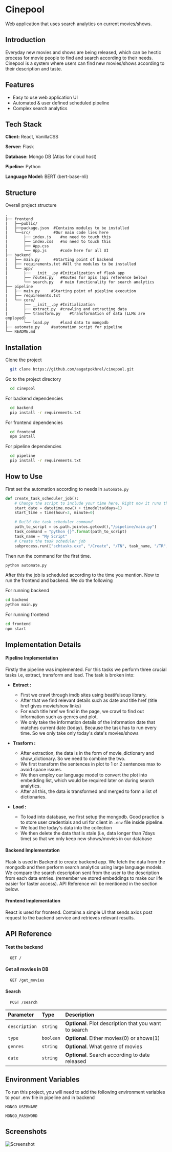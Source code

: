 
# Cinepool

Web application that uses search analytics on current movies/shows.





## Introduction
Everyday new movies and shows are being released, which can be hectic process for movie people to find and search according to their needs. Cinepool is a system where users can find new movies/shows according to their description and taste.



## Features

- Easy to use web application UI
- Automated & user defined scheduled pipeline
- Complex search analytics


## Tech Stack

**Client:** React, VanillaCSS

**Server:** Flask

**Database:** Mongo DB (Atlas for cloud host)

**Pipeline:** Python

**Language Model:** BERT (bert-base-nli)


##  Structure

Overall project structure

    .
    ├── frontend     
    |   ├──public/
    |   ├──package.json  #Contains modules to be installed
    |   └──src/          #Our main code lies here
    |       ├── index.js    #no need to touch this
    |       ├── index.css   #no need to touch this
    |       ├── App.css 
    |       └── App.js      #code here for all UI
    ├── backend      
    |   ├── main.py      #Starting point of backend
    |   ├── requirements.txt #All the modules to be installed
    |   └── app/
    |       ├── __init__.py #Initialization of flask app
    |       ├── routes.py   #Routes for apis (api reference below)
    |       └── search.py   # main functionality for search analytics
    ├── pipeline   
    |   ├── main.py     #Starting point of piepline execution
    |   ├── requirements.txt
    |   └── core/
    |       ├── __init__.py #Initialization 
    |       ├── extract.py  #crawling and extracting data
    |       ├── transform.py    #transformation of data (LLMs are employed)
    |       └── load.py     #load data to mongodb 
    ├── automate.py     #automation script for pipeline
    └── README.md
## Installation

Clone the project

```bash
  git clone https://github.com/aagatpokhrel/cinepool.git
```

Go to the project directory

```bash
  cd cinepool
```

For backend dependencies

```bash
  cd backend
  pip install -r requirements.txt
```

For frontend dependencies
```bash
  cd frontend
  npm install
```

For pipeline dependencies
```bash
  cd pipeline
  pip install -r requirements.txt
```


    
## How to Use

First set the automation according to needs in `automate.py`
```python
def create_task_scheduler_job():
    # Change the script to include your time here. Right now it runs the script at 3:00 am every day
    start_date = datetime.now() + timedelta(days=1)
    start_time = time(hour=3, minute=0)

    # Build the task scheduler command
    path_to_script = os.path.join(os.getcwd(),"/pipeline/main.py")
    task_command = "python {}".format(path_to_script)
    task_name = "My Script"
    # Create the task scheduler job
    subprocess.run(["schtasks.exe", "/Create", "/TN", task_name, "/TR", task_command,"/SC", "Daily", "/ST", start_time.strftime('%H:%M'), "/SD", start_date.strftime('%m/%d/%Y'), "/F"])
```
Then run the command for the first time.
```bash
python automate.py
```

After this the job is scheduled according to the time you mention.
Now to run the frontend and backend. We do the following

For running backend
```bash
cd backend
python main.py
```

For running frontend
```bash
cd frontend
npm start
```
## Implementation Details

#### Pipeline Implementation

Firstly the pipeline was implemented. For this tasks we perform three crucial tasks i.e, extract, transform and load. The task is broken into:

*  **Extract :**
    - First we crawl through imdb sites using beatifulsoup library. 
    - After that we find relevant details such as date and title href (title href gives movie/show links)
    - For each title href we find in the page, we crawl to find out information such as genres and plot.
    - We only take the information details of the information date that matches current date (today). Because the task has to run every time. So we only take only today's date's movies/shows

* **Trasform :** 
    - After extraction, the data is in the form of movie_dictionary and show_dictionary. So we need to combine the two.
    - We first transform the sentences in plot to 1 or 2 sentences max to avoid space issues.
    - We then employ our language model to convert the plot into embedding list, which would be required later on during search analytics.
    - After all this, the data is transformed and merged to form a list of dictionaries.

* **Load :** 
    - To load into database, we first setup the mongodb. Good practice is to store user credentials and uri for client in `.env` file inside pipeline.
    - We load the today's data into the collection
    - We then delete the data that is stale (i.e, data longer than 7days time) so that we only keep new shows/movies in our database

#### Backend Implementation
Flask is used in Backend to create backend app. We fetch the data from the mongodb and then perform search analytics using large language models. We compare the search description sent from the user to the description from each data entries. (remember we stored embeddings to make our life easier for faster access). API Reference will be mentioned in the section below.

#### Frontend Implementation
React is used for frontend. Contains a simple UI that sends axios post request to the backend service and retrieves relevant results.


## API Reference

#### Test the backend

```http
  GET /
```

#### Get all movies in DB

```http
  GET /get_movies
```

#### Search

```http
  POST /search
```

| Parameter | Type     | Description                       |
| :-------- | :------- | :-------------------------------- |
| `description`      | `string` | **Optional**. Plot description that you want to search |
| `type` | `boolean` | **Optional**. Either movies(0) or shows(1)  |
| `genres` |	`string` |	**Optional**. What genre of movies
| `date` |	`string` |	**Optional**. Search according to date released |



## Environment Variables

To run this project, you will need to add the following environment variables to your .env file in pipeline and in backend

`MONGO_USERNAME`

`MONGO_PASSWORD`


## Screenshots

![Screenshot]()

